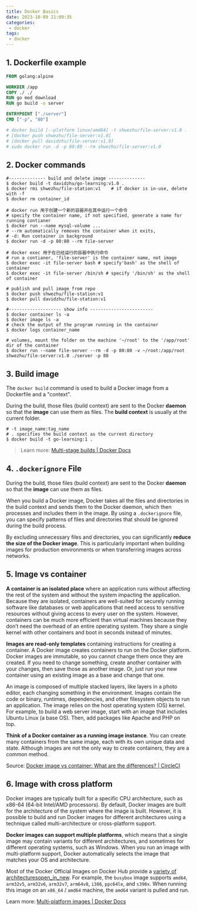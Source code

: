 ```yaml
---
title: Docker Basics
date: 2023-10-09 21:09:35
categories:
 - docker
tags:
 - docker
---
```


## 1. Dockerfile example

```dockerfile
FROM golang:alpine

WORKDIR /app
COPY ./ ./
RUN go mod download
RUN go build -o server

ENTRYPOINT ["./server"]
CMD ["-p", "80"]

# docker build [--platform linux/amd64] -t shwezhu/file-server:v1.0 .
# [docker push shwezhu/file-server:v1.0]
# [docker pull davidzhu/file-server:v1.0]
# sudo docker run -d -p 80:80 --rm shwezhu/file-server:v1.0
```

## 2. Docker commands

```shell
#-------------- build and delete image --------------
$ docker build -t davidzhu/go-learning:v1.0 .
$ docker rmi shwezhu/file-station:v1	# if docker is in-use, delete with -f
$ docker rm container_id

# docker run 用于创建一个新的容器并在其中运行一个命令
# specify the container name, if not specified, generate a name for running contianer
$ docker run --name mysql-volume ...
# --rm automatically removes the container when it exits,
# -d: Run container in background
$ docker run -d -p 80:80 --rm file-server

# docker exec 用于在已经运行的容器中执行命令
# run a contianer, 'file-server' is the container name, not image
$ docker exec -it file-server bash # specify'bash' as the shell of container
$ docker exec -it file-server /bin/sh # specify '/bin/sh' as the shell of container

# publish and pull image from repo
$ docker push shwezhu/file-station:v1
$ docker pull davidzhu/file-station:v1

#-------------------- show info ------------------------
$ docker container ls -a
$ docker image ls -a
# check the output of the program running in the container
$ docker logs container_name

# volumes, mount the folder on the machine '~/root' to the '/app/root' dir of the container
$ docker run --name file-server --rm -d -p 80:80 -v ~/root:/app/root shwezhu/file-server:v1.0 ./server -p 80 
```

## 3. Build image

The `docker build` command is used to build a Docker image from a Dockerfile and a "context". 

During the build, those files (build context) are sent to the Docker **daemon** so that the **image** can use them as files. The **build context** is usually at the current folder.  

```shell
# -t image_name:tag_name
# . specifies the build context as the current directory
$ docker build -t go-learning:1 . 
```

> Learn more: [Multi-stage builds | Docker Docs](https://docs.docker.com/build/building/multi-stage/)

## 4. `.dockerignore` File

During the build, those files (build context) are sent to the Docker **daemon** so that the **image** can use them as files. 

When you build a Docker image, Docker takes all the files and directories in the build context and sends them to the Docker daemon, which then processes and includes them in the image. By using a `.dockerignore` file, you can specify patterns of files and directories that should be ignored during the build process. 

By excluding unnecessary files and directories, you can significantly **reduce the size of the Docker image**. This is particularly important when building images for production environments or when transferring images across networks.

## 5. Image vs container

**A container is an isolated place** where an application runs without affecting the rest of the system and without the system impacting the application. Because they are isolated, containers are well-suited for securely running software like databases or web applications that need access to sensitive resources without giving access to every user on the system. However, containers can be much more efficient than virtual machines because they don’t need the overhead of an entire operating system. They share a single kernel with other containers and boot in seconds instead of minutes.

**Images are read-only templates** containing instructions for creating a container. A Docker image creates containers to run on the Docker platform. Docker images are immutable, so you cannot change them once they are created. If you need to change something, create another container with your changes, then save those as another image. Or, just run your new container using an existing image as a base and change that one. 

An image is composed of multiple stacked layers, like layers in a photo editor, each changing something in the environment. Images contain the code or binary, runtimes, dependencies, and other filesystem objects to run an application. The image relies on the host operating system (OS) kernel. For example, to build a web server image, start with an image that includes Ubuntu Linux (a base OS). Then, add packages like Apache and PHP on top. 

**Think of a Docker container as a running image instance**. You can create many containers from the same image, each with its own unique data and state. Although images are not the only way to create containers, they are a common method.

Source: [Docker image vs container: What are the differences? | CircleCI](https://circleci.com/blog/docker-image-vs-container/)

## 6. Image with cross platform

Docker images are typically built for a specific CPU architecture, such as x86-64 (64-bit Intel/AMD processors). By default, Docker images are built for the architecture of the system where the image is built. However, it is possible to build and run Docker images for different architectures using a technique called multi-architecture or cross-platform support.

**Docker images can support multiple platforms**, which means that a single image may contain variants for different architectures, and sometimes for different operating systems, such as Windows. When you run an image with multi-platform support, Docker automatically selects the image that matches your OS and architecture. 

Most of the Docker Official Images on Docker Hub provide a [variety of architecturesopen_in_new](https://github.com/docker-library/official-images#architectures-other-than-amd64). For example, the `busybox` image supports `amd64`, `arm32v5`, `arm32v6`, `arm32v7`, `arm64v8`, `i386`, `ppc64le`, and `s390x`. When running this image on an `x86_64` / `amd64` machine, the `amd64` variant is pulled and run.

Learn more: [Multi-platform images | Docker Docs](https://docs.docker.com/build/building/multi-platform/)

